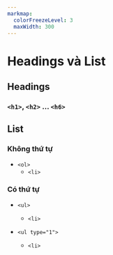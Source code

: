 ```yaml
---
markmap:
  colorFreezeLevel: 3
  maxWidth: 300
---
```


# Headings và List

## Headings

### `<h1>`, `<h2>` ... `<h6>`

## List

### Không thứ tự

- `<ol>`
    - `<li>`

### Có thứ tự

- `<ul>`
    - `<li>`

- `<ul type="1">`
    - `<li>`